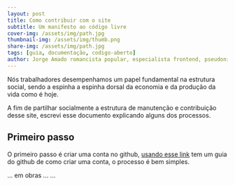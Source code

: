 ```yaml
---
layout: post
title: Como contribuir com o site
subtitle: Um manifesto ao código livre
cover-img: /assets/img/path.jpg
thumbnail-img: /assets/img/thumb.png
share-img: /assets/img/path.jpg
tags: [guia, documentação, codigo-aberto]
author: Jorge Amado romancista popular, especialista frontend, pseudonimo e proletario
---
```


Nós trabalhadores desempenhamos um papel fundamental na estrutura social, sendo a espinha a espinha dorsal da economia e da produção da vida como é hoje.

A fim de partilhar socialmente a estrutura de manutenção e contribuição desse site, escrevi esse documento explicando alguns dos processos.

## Primeiro passo

O primeiro passo é criar uma conta no github, [usando esse link](https://docs.github.com/pt/get-started/start-your-journey/creating-an-account-on-github) tem um guia do github de como criar uma conta, o processo é bem simples.

... em obras ...
...